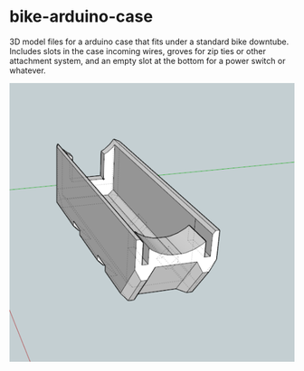 bike-arduino-case
=================

3D model files for a arduino case that fits under a standard bike downtube.
Includes slots in the case incoming wires, groves for zip ties or other attachment system, and an empty slot at the bottom for a power switch or whatever. 

![Image](/screen.PNG?raw=true "Title")
